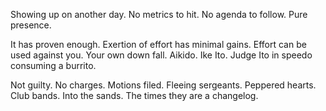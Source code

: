 Showing up on another day.
No metrics to hit.
No agenda to follow.
Pure presence.

It has proven enough.
Exertion of effort has minimal gains.
Effort can be used against you.
Your own down fall.
Aikido.
Ike Ito.
Judge Ito in speedo consuming a burrito.

Not guilty.
No charges.
Motions filed.
Fleeing sergeants.
Peppered hearts.
Club bands.
Into the sands.
The times they are a changelog.  
